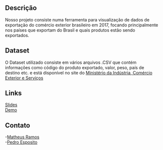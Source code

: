 ## Descrição
Nosso projeto consiste numa ferramenta para visualização de dados de exportação do comércio exterior brasileiro em 2017, focando principalmente nos países que exportam do Brasil e quais produtos estão sendo exportados.

## Dataset
O Dataset utilizado consiste em vários arquivos .CSV que contém informações como código do produto exportado, valor, peso, país de destino etc. e está disponível no site do [Ministério da Indústria, Comércio Exterior e Serviços](http://www.mdic.gov.br/index.php/comercio-exterior/estatisticas-de-comercio-exterior/base-de-dados-do-comercio-exterior-brasileiro-arquivos-para-download)

## Links
[Slides](https://docs.google.com/presentation/d/1KD6xUuLJXKuLjap5PO3ZQhBdVXqEupCK0tQxRUYaAZI/edit?usp=sharing)  
[Demo](https://github.com/mhpr/ComEx-visualizacao-2018-1/blob/master/ComEx.html)

## Contato
-[Matheus Ramos](github.com/mhpr)  
-[Pedro Esposito](github.com/PedroEsposito)
